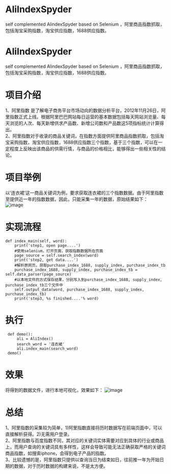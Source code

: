 # AliIndexSpyder
self complemented AlindexSpyder based on Selenium ，阿里商品指数抓取，包括淘宝采购指数，淘宝供应指数，1688供应指数。
# AliIndexSpyder
self complemented AlindexSpyder based on Selenium ，阿里商品指数抓取，包括淘宝采购指数，淘宝供应指数，1688供应指数。

# 项目介绍
1、阿里指数 是了解电子商务平台市场动向的数据分析平台，2012年11月26日，阿里指数正式上线。根据阿里巴巴网站每日运营的基本数据包括每天网站浏览量、每天浏览的人次、每天新增供求产品数、新增公司数和产品数这5项指标统计计算得出。  
2、阿里指数对于收录的商品关键词，在指数方面提供阿里商品指数抓取，包括淘宝采购指数，淘宝供应指数，1688供应指数三个指数，基于三个指数，可以在一定程度上反映出该商品的供需行情，与商品的价格相比，能够得出一些相关性的结论。

# 项目举例
以‘连衣裙’这一商品关键词为例，要求获取连衣裙的三个指数数据。由于阿里指数至提供近一年的指数数据，因此，只能采集一年的数据，原始结果如下：  
 ![image](https://github.com/liuhuanyong/AliIndexSpyder/blob/master/img/ali_index.png)

# 实现流程
    def index_main(self, word):
        print('step1, open page....')
        #使用selenium，打开页面，获取指数数据所在页面
        page_source = self.search_index(word)
        print('step2, get data....')
        #解析原网页，获取purchase_index_1688, supply_index, purchase_index_tb
        purchase_index_1688, supply_index, purchase_index_tb = self.data_parser(page_source)
        #以本地文件的方式保存结果，分别写入到purchase_index_1688, supply_index, purchase_index_tb三个文件中
        self.output_data(word, purchase_index_1688, supply_index, purchase_index_tb)
        print('step3, %s finished....'% word)
# 执行
     def demo():
         ali = AliIndex()
         search_word = '连衣裙'
         ali.index_main(search_word)
     demo()
# 效果
将得到的数据文件，进行本地可视化，效果如下：
 ![image](https://github.com/liuhuanyong/AliIndexSpyder/blob/master/img/ali_index_local.png)

# 总结
1、阿里指数的采集较为简单，1)阿里指数直接将历时数据写在前端页面中，可以直接解析获得。2)无需用户登录。    
2、阿里指数与百度指数不同，其对应的关键词实体需要对应到具体的行业或商品上，而用户查询的关键词具有多样性，这样会导致可能无法正确获取严格的关键词商品指数，如搜索iphone，会得到电子产品的指数。  
3、比较遗憾的是，阿里指数只提供以查询当日为结束如日，往前推一年为开始日期的数据，对于历时数据的构建来说，不是太方便。  
